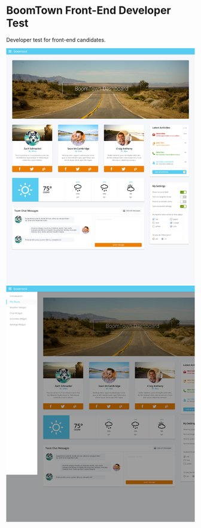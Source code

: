 BoomTown Front-End Developer Test
==================

Developer test for front-end candidates.


![alt tag](assets/project.png)
![alt tag](assets/project-navigation.png)